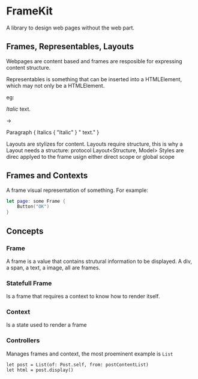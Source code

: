 # FrameKit

A library to design web pages without the web part.


## Frames, Representables, Layouts

Webpages are content based and frames are resposible for expressing content structure.

Representables is something that can be inserted into a HTMLElement, which may not only be a HTMLElement.

eg: <p><i>Italic</i> text.<p> ->

Paragraph {
    Italics {
        "Italic"
    }
    " text."
}

Layouts are stylizes for content. Layouts require structure, this is why a Layout needs a structure: protocol Layout<Structure, Model>
Styles are direc applyed to the frame usign either direct scope or global scope




## Frames and Contexts

A frame visual representation of something. For example:

```swift
let page: some Frame {
    Button("OK")
}
```


## Concepts

### Frame

A frame is a value that contains strutural information to be displayed. A div, a span, a text, a image, all are frames.

### Statefull Frame

Is a frame that requires a context to know how to render itself.

### Context

Is a state used to render a frame

### Controllers

Manages frames and context, the most proeminent example is ```List```

```
let post = List(of: Post.self, from: postContentList)
let html = post.display()
```
